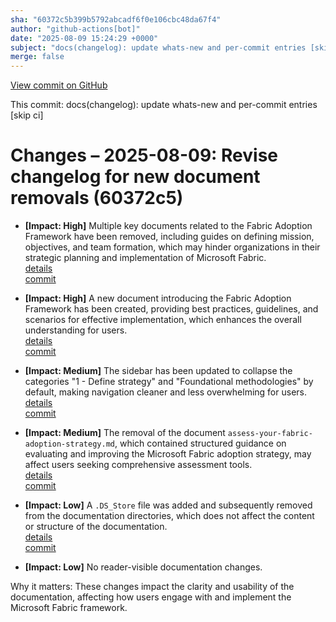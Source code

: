 ```yaml
---
sha: "60372c5b399b5792abcadf6f0e106cbc48da67f4"
author: "github-actions[bot]"
date: "2025-08-09 15:24:29 +0000"
subject: "docs(changelog): update whats-new and per-commit entries [skip ci]"
merge: false
---
```


[View commit on GitHub](https://github.com/TheTrustedAdvisor/FabricAdoptionFramework/commit/60372c5b399b5792abcadf6f0e106cbc48da67f4)

This commit: docs(changelog): update whats-new and per-commit entries [skip ci]

# Changes – 2025-08-09: Revise changelog for new document removals (60372c5)

- **[Impact: High]** Multiple key documents related to the Fabric Adoption Framework have been removed, including guides on defining mission, objectives, and team formation, which may hinder organizations in their strategic planning and implementation of Microsoft Fabric.  
   [details](/docs/about/changes/2025-07-20-1a084247ade55ad5ab8db4728082376b22d9906b.md)  
   [commit](https://github.com/TheTrustedAdvisor/FabricAdoptionFramework/commit/60372c5b399b5792abcadf6f0e106cbc48da67f4)

- **[Impact: High]** A new document introducing the Fabric Adoption Framework has been created, providing best practices, guidelines, and scenarios for effective implementation, which enhances the overall understanding for users.  
   [details](/docs/about/changes/2025-08-07-3364fbe21e1e3ee6774e4f7b9fddcb886253b217.md)  
   [commit](https://github.com/TheTrustedAdvisor/FabricAdoptionFramework/commit/60372c5b399b5792abcadf6f0e106cbc48da67f4)

- **[Impact: Medium]** The sidebar has been updated to collapse the categories "1 - Define strategy" and "Foundational methodologies" by default, making navigation cleaner and less overwhelming for users.  
   [details](/docs/about/changes/2025-08-07-08b52a65abd403612f5df4029d2d518a8d5ca89b.md)  
   [commit](https://github.com/TheTrustedAdvisor/FabricAdoptionFramework/commit/60372c5b399b5792abcadf6f0e106cbc48da67f4)

- **[Impact: Medium]** The removal of the document `assess-your-fabric-adoption-strategy.md`, which contained structured guidance on evaluating and improving the Microsoft Fabric adoption strategy, may affect users seeking comprehensive assessment tools.  
   [details](/docs/about/changes/2025-08-07-5df6ec2da6c875512ce039d47be881630fc6c1be.md)  
   [commit](https://github.com/TheTrustedAdvisor/FabricAdoptionFramework/commit/60372c5b399b5792abcadf6f0e106cbc48da67f4)

- **[Impact: Low]** A `.DS_Store` file was added and subsequently removed from the documentation directories, which does not affect the content or structure of the documentation.  
   [details](/docs/about/changes/2025-07-20-4dec936fdb51eb08c978644a8ad5177963c5f0c4.md)  
   [commit](https://github.com/TheTrustedAdvisor/FabricAdoptionFramework/commit/60372c5b399b5792abcadf6f0e106cbc48da67f4)

- **[Impact: Low]** No reader-visible documentation changes.  
   
Why it matters: These changes impact the clarity and usability of the documentation, affecting how users engage with and implement the Microsoft Fabric framework.
